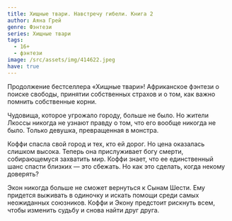```yaml
---
title: Хищные твари. Навстречу гибели. Книга 2
author: Аяна Грей
genre: Фэнтези
series: Хищные твари
tags:
  - 16+
  - фэнтези
image: /src/assets/img/414622.jpeg
have: true
---
```

Продолжение бестселлера «Хищные твари»! Африканское фэнтези о поиске свободы, принятии собственных страхов и о том, как важно помнить собственные корни.

Чудовища, которое угрожало городу, больше не было. Но жители Лкоссы никогда не узнают правду о том, что его вообще никогда не было. Только девушка, превращенная в монстра.

Коффи спасла свой город и тех, кто ей дорог. Но цена оказалась слишком высока. Теперь она прислуживает богу смерти, собирающемуся захватить мир. Коффи знает, что ее единственный шанс спасти близких — это сбежать. Но как это сделать, когда некому доверять?

Экон никогда больше не сможет вернуться к Сынам Шести. Ему придется выживать в одиночку и искать помощи среди самых неожиданных союзников. Коффи и Экону предстоит рискнуть всем, чтобы изменить судьбу и снова найти друг друга.
